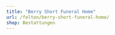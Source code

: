 ```yaml
---
title: "Berry Short Funeral Home"
url: /felton/berry-short-funeral-home/
shop: Bestattungen
---
```

